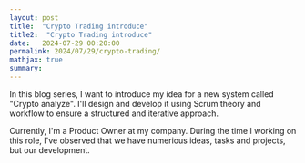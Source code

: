 ```yaml
---
layout: post
title:  "Crypto Trading introduce"
title2:  "Crypto Trading introduce"
date:   2024-07-29 00:20:00
permalink: 2024/07/29/crypto-trading/
mathjax: true
summary: 
---
```


In this blog series, I want to introduce my idea for a new system called "Crypto analyze". I'll design and develop it using Scrum theory and workflow to ensure a structured and iterative approach. 

Currently, I'm a Product Owner at my company. During the time I working on this role, I've observed that we have numerious ideas, tasks and projects, but our development. 


